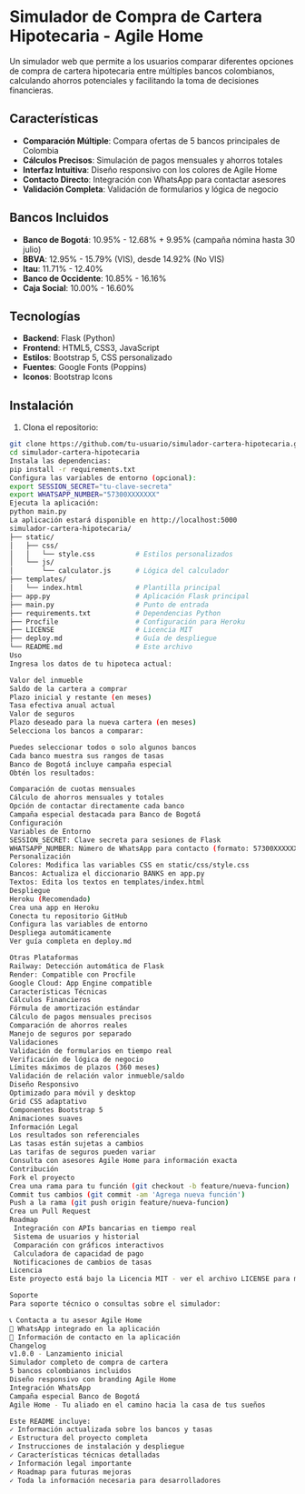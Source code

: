 # Simulador de Compra de Cartera Hipotecaria - Agile Home

Un simulador web que permite a los usuarios comparar diferentes opciones de compra de cartera hipotecaria entre múltiples bancos colombianos, calculando ahorros potenciales y facilitando la toma de decisiones financieras.

## Características

- **Comparación Múltiple**: Compara ofertas de 5 bancos principales de Colombia
- **Cálculos Precisos**: Simulación de pagos mensuales y ahorros totales
- **Interfaz Intuitiva**: Diseño responsivo con los colores de Agile Home
- **Contacto Directo**: Integración con WhatsApp para contactar asesores
- **Validación Completa**: Validación de formularios y lógica de negocio

## Bancos Incluidos

- **Banco de Bogotá**: 10.95% - 12.68% + 9.95% (campaña nómina hasta 30 julio)
- **BBVA**: 12.95% - 15.79% (VIS), desde 14.92% (No VIS)
- **Itau**: 11.71% - 12.40%
- **Banco de Occidente**: 10.85% - 16.16%
- **Caja Social**: 10.00% - 16.60%

## Tecnologías

- **Backend**: Flask (Python)
- **Frontend**: HTML5, CSS3, JavaScript
- **Estilos**: Bootstrap 5, CSS personalizado
- **Fuentes**: Google Fonts (Poppins)
- **Iconos**: Bootstrap Icons

## Instalación

1. Clona el repositorio:
```bash
git clone https://github.com/tu-usuario/simulador-cartera-hipotecaria.git
cd simulador-cartera-hipotecaria
Instala las dependencias:
pip install -r requirements.txt
Configura las variables de entorno (opcional):
export SESSION_SECRET="tu-clave-secreta"
export WHATSAPP_NUMBER="57300XXXXXXX"
Ejecuta la aplicación:
python main.py
La aplicación estará disponible en http://localhost:5000
simulador-cartera-hipotecaria/
├── static/
│   ├── css/
│   │   └── style.css          # Estilos personalizados
│   └── js/
│       └── calculator.js      # Lógica del calculador
├── templates/
│   └── index.html             # Plantilla principal
├── app.py                     # Aplicación Flask principal
├── main.py                    # Punto de entrada
├── requirements.txt           # Dependencias Python
├── Procfile                   # Configuración para Heroku
├── LICENSE                    # Licencia MIT
├── deploy.md                  # Guía de despliegue
└── README.md                  # Este archivo
Uso
Ingresa los datos de tu hipoteca actual:

Valor del inmueble
Saldo de la cartera a comprar
Plazo inicial y restante (en meses)
Tasa efectiva anual actual
Valor de seguros
Plazo deseado para la nueva cartera (en meses)
Selecciona los bancos a comparar:

Puedes seleccionar todos o solo algunos bancos
Cada banco muestra sus rangos de tasas
Banco de Bogotá incluye campaña especial
Obtén los resultados:

Comparación de cuotas mensuales
Cálculo de ahorros mensuales y totales
Opción de contactar directamente cada banco
Campaña especial destacada para Banco de Bogotá
Configuración
Variables de Entorno
SESSION_SECRET: Clave secreta para sesiones de Flask
WHATSAPP_NUMBER: Número de WhatsApp para contacto (formato: 57300XXXXXXX)
Personalización
Colores: Modifica las variables CSS en static/css/style.css
Bancos: Actualiza el diccionario BANKS en app.py
Textos: Edita los textos en templates/index.html
Despliegue
Heroku (Recomendado)
Crea una app en Heroku
Conecta tu repositorio GitHub
Configura las variables de entorno
Despliega automáticamente
Ver guía completa en deploy.md

Otras Plataformas
Railway: Detección automática de Flask
Render: Compatible con Procfile
Google Cloud: App Engine compatible
Características Técnicas
Cálculos Financieros
Fórmula de amortización estándar
Cálculo de pagos mensuales precisos
Comparación de ahorros reales
Manejo de seguros por separado
Validaciones
Validación de formularios en tiempo real
Verificación de lógica de negocio
Límites máximos de plazos (360 meses)
Validación de relación valor inmueble/saldo
Diseño Responsivo
Optimizado para móvil y desktop
Grid CSS adaptativo
Componentes Bootstrap 5
Animaciones suaves
Información Legal
Los resultados son referenciales
Las tasas están sujetas a cambios
Las tarifas de seguros pueden variar
Consulta con asesores Agile Home para información exacta
Contribución
Fork el proyecto
Crea una rama para tu función (git checkout -b feature/nueva-funcion)
Commit tus cambios (git commit -am 'Agrega nueva función')
Push a la rama (git push origin feature/nueva-funcion)
Crea un Pull Request
Roadmap
 Integración con APIs bancarias en tiempo real
 Sistema de usuarios y historial
 Comparación con gráficos interactivos
 Calculadora de capacidad de pago
 Notificaciones de cambios de tasas
Licencia
Este proyecto está bajo la Licencia MIT - ver el archivo LICENSE para más detalles.

Soporte
Para soporte técnico o consultas sobre el simulador:

📞 Contacta a tu asesor Agile Home
💬 WhatsApp integrado en la aplicación
📧 Información de contacto en la aplicación
Changelog
v1.0.0 - Lanzamiento inicial
Simulador completo de compra de cartera
5 bancos colombianos incluidos
Diseño responsivo con branding Agile Home
Integración WhatsApp
Campaña especial Banco de Bogotá
Agile Home - Tu aliado en el camino hacia la casa de tus sueños

Este README incluye:
✓ Información actualizada sobre los bancos y tasas
✓ Estructura del proyecto completa
✓ Instrucciones de instalación y despliegue
✓ Características técnicas detalladas
✓ Información legal importante
✓ Roadmap para futuras mejoras
✓ Toda la información necesaria para desarrolladores
